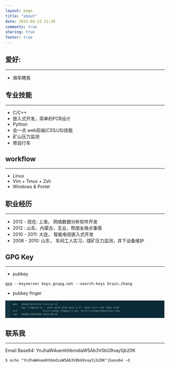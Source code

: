```yaml
---
layout: page
title: "about"
date: 2015-04-12 11:29
comments: true
sharing: true
footer: true
---
```


## 爱好:

-----------------------------

* 骑车瞎晃


## 专业技能

-----------------------------

* C/C++
* 嵌入式开发，简单的PCB设计
* Python
* 会一点 web前端(CSS/JS)技能
* 矿山压力监测
* 修自行车

## workflow

-----------------------------

* Linux
* Vim + Tmux + Zsh
* Windows & Portel


## 职业经历

-----------------------------

* 2012 - 现在: 上海， 网络数据分析软件开发
* 2012       : 山东、内蒙古，无业，帮朋友做点事情
* 2010 - 2011: 大连， 智能电视嵌入式开发
* 2008 - 2010: 山东， 车间工人实习，煤矿压力监测，井下设备维护

## GPG Key
-----------------------------

* pubkey

```
gpg --keyserver keys.gnupg.net --search-keys brain.zhang
```


* pubkey finger

![finger](https://raw.githubusercontent.com/brain-zhang/memoryboxes.github.io/source/images/201908/bg1.jpg)


## 联系我

-----------------------------

Email Base64: YnJhaW4uemhhbmdiaW5Ab3V0bG9vay5jb20K

```
$ echo "YnJhaW4uemhhbmdiaW5Ab3V0bG9vay5jb20K"|base64 -d
```
